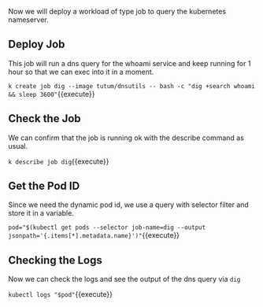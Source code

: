 Now we will deploy a workload of type job to query the kubernetes nameserver.

## Deploy Job

This job will run a dns query for the whoami service and keep running for 1 hour so that we can exec into it in a moment.

`k create job dig --image tutum/dnsutils -- bash -c "dig +search whoami && sleep 3600"`{{execute}}

## Check the Job

We can confirm that the job is running ok with the describe command as usual.

`k describe job dig`{{execute}}

## Get the Pod ID

Since we need the dynamic pod id, we use a query with selector filter and store it in a variable.

`pod="$(kubectl get pods --selector job-name=dig --output jsonpath='{.items[*].metadata.name}')"`{{execute}}

## Checking the Logs

Now we can check the logs and see the output of the dns query via `dig`

`kubectl logs "$pod"`{{execute}}
